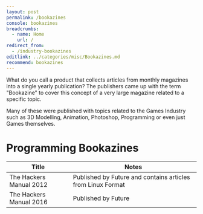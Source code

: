 ```yaml
---
layout: post
permalink: /bookazines
console: bookazines
breadcrumbs:
  - name: Home
    url: /
redirect_from:
  - /industry-bookazines
editlink: ../categories/misc/Bookazines.md
recommend: bookazines
---
```

What do you call a product that collects articles from monthly magazines into a single yearly publication? 
The publishers came up with the term "Bookazine" to cover this concept of a very large magazine related to a specific topic.

Many of these were published with topics related to the Games Industry such as 3D Modelling, Animation, Photoshop, Programming or even just Games themselves.

# Programming Bookazines

Title | Notes
---|---
The Hackers Manual 2012 | Published by Future and contains articles from Linux Format
The Hackers Manual 2016 | Published by Future

